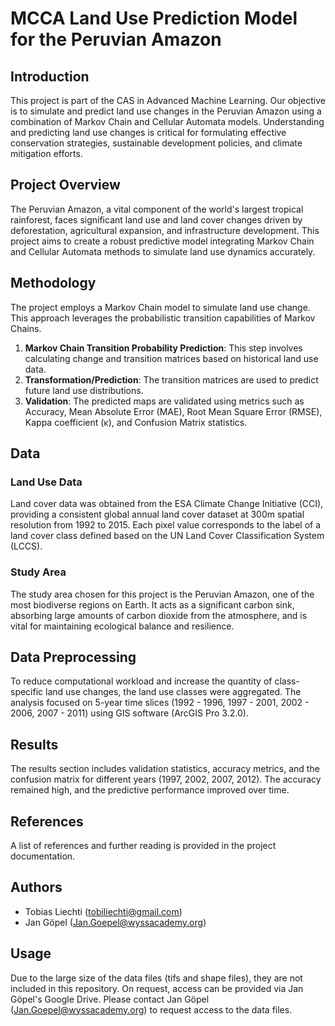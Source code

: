 # MCCA Land Use Prediction Model for the Peruvian Amazon

## Introduction

This project is part of the CAS in Advanced Machine Learning. Our objective is to simulate and predict land use changes in the Peruvian Amazon using a combination of Markov Chain and Cellular Automata models. Understanding and predicting land use changes is critical for formulating effective conservation strategies, sustainable development policies, and climate mitigation efforts.

## Project Overview

The Peruvian Amazon, a vital component of the world's largest tropical rainforest, faces significant land use and land cover changes driven by deforestation, agricultural expansion, and infrastructure development. This project aims to create a robust predictive model integrating Markov Chain and Cellular Automata methods to simulate land use dynamics accurately.

## Methodology

The project employs a Markov Chain model to simulate land use change. This approach leverages the probabilistic transition capabilities of Markov Chains.

1. **Markov Chain Transition Probability Prediction**: This step involves calculating change and transition matrices based on historical land use data.
2. **Transformation/Prediction**: The transition matrices are used to predict future land use distributions.
3. **Validation**: The predicted maps are validated using metrics such as Accuracy, Mean Absolute Error (MAE), Root Mean Square Error (RMSE), Kappa coefficient (κ), and Confusion Matrix statistics.

## Data

### Land Use Data

Land cover data was obtained from the ESA Climate Change Initiative (CCI), providing a consistent global annual land cover dataset at 300m spatial resolution from 1992 to 2015. Each pixel value corresponds to the label of a land cover class defined based on the UN Land Cover Classification System (LCCS).

### Study Area

The study area chosen for this project is the Peruvian Amazon, one of the most biodiverse regions on Earth. It acts as a significant carbon sink, absorbing large amounts of carbon dioxide from the atmosphere, and is vital for maintaining ecological balance and resilience.

## Data Preprocessing

To reduce computational workload and increase the quantity of class-specific land use changes, the land use classes were aggregated. The analysis focused on 5-year time slices (1992 - 1996, 1997 - 2001, 2002 - 2006, 2007 - 2011) using GIS software (ArcGIS Pro 3.2.0).

## Results

The results section includes validation statistics, accuracy metrics, and the confusion matrix for different years (1997, 2002, 2007, 2012). The accuracy remained high, and the predictive performance improved over time.

## References

A list of references and further reading is provided in the project documentation.

## Authors

- Tobias Liechti (tobiliechti@gmail.com)
- Jan Göpel (Jan.Goepel@wyssacademy.org)

## Usage

Due to the large size of the data files (tifs and shape files), they are not included in this repository. On request, access can be provided via Jan Göpel's Google Drive. Please contact Jan Göpel (Jan.Goepel@wyssacademy.org) to request access to the data files.
